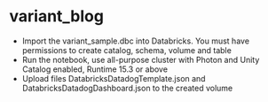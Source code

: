 # variant_blog

- Import the variant_sample.dbc into Databricks. You must have permissions to create catalog, schema, volume and table
- Run the notebook, use all-purpose cluster with Photon and Unity Catalog enabled, Runtime 15.3 or above
- Upload files DatabricksDatadogTemplate.json and DatabricksDatadogDashboard.json to the created volume